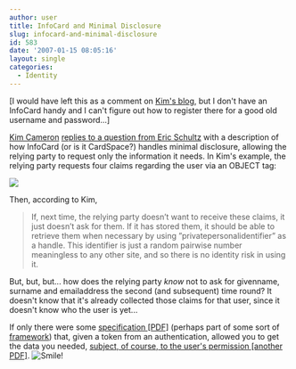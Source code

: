 ```yaml
---
author: user
title: InfoCard and Minimal Disclosure
slug: infocard-and-minimal-disclosure
id: 583
date: '2007-01-15 08:05:16'
layout: single
categories:
  - Identity
---
```


[I would have left this as a comment on [Kim's blog](http://www.identityblog.com/), but I don't have an InfoCard handy and I can't figure out how to register there for a good old username and password...]

[Kim Cameron](http://www.identityblog.com/) [replies to a question from Eric Schultz](http://www.identityblog.com/?p=651) with a description of how InfoCard (or is it CardSpace?) handles minimal disclosure, allowing the relying party to request only the information it needs. In Kim's example, the relying party requests four claims regarding the user via an OBJECT tag:

![](http://www.identityblog.com/wp-content/images/2007/01/object.jpg)

Then, according to Kim,

> If, next time, the relying party doesn’t want to receive these claims, it just doesn’t ask for them. If it has stored them, it should be able to retrieve them when necessary by using ”privatepersonalidentifier” as a handle. This identifier is just a random pairwise number meaningless to any other site, and so there is no identity risk in using it.

But, but, but... how does the relying party _know_ not to ask for givenname, surname and emailaddress the second (and subsequent) time round? It doesn't know that it's already collected those claims for that user, since it doesn't know who the user is yet...

If only there were some [specification [PDF]](http://www.projectliberty.org/liberty/content/download/1028/7146/file/liberty-idsis-pp-v1.1.pdf) (perhaps part of some sort of [framework](http://www.projectliberty.org/resource_center/specifications/liberty_alliance_id_wsf_1_1_specifications)) that, given a token from an authentication, allowed you to get the data you needed, [subject, of course, to the user's permission [another PDF]](http://www.projectliberty.org/liberty/content/download/1301/8268/file/liberty-idwsf-interaction-svc-v1.1.pdf). ![Smile!](/images/smileys/smile.gif)